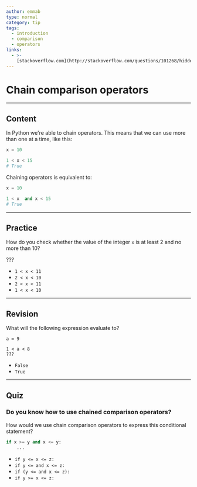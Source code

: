 ```yaml
---
author: emmab
type: normal
category: tip
tags:
  - introduction
  - comparison
  - operators
links:
  - >-
    [stackoverflow.com](http://stackoverflow.com/questions/101268/hidden-features-of-python){website}
---
```


# Chain comparison operators


---

## Content

In Python we're able to chain operators. This means that we can use more than one at a time, like this:

```python
x = 10

1 < x < 15
# True
```

Chaining operators is equivalent to:

```python
x = 10

1 < x  and x < 15
# True
```


---

## Practice

How do you check whether the value of the integer `x` is at least 2 and no more than 10?

???

- `1 < x < 11`
- `2 < x < 10`
- `2 < x < 11`
- `1 < x < 10`


---

## Revision

What will the following expression evaluate to?

```plain-text
a = 9

1 < a < 8
???
```

- `False`
- `True`


---

## Quiz

### Do you know how to use chained comparison operators?


How would we use chain comparison operators to express this conditional statement?

```python
if x >= y and x <= y:
    ...
```

- `if y <= x <= z:`
- `if y <= and x <= z:`
- `if (y <= and x <= z):`
- `if y >= x <= z:`
